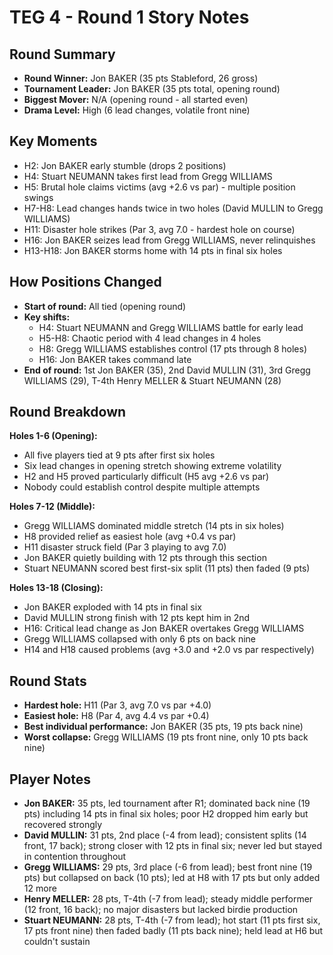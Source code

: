 # TEG 4 - Round 1 Story Notes

## Round Summary
- **Round Winner:** Jon BAKER (35 pts Stableford, 26 gross)
- **Tournament Leader:** Jon BAKER (35 pts total, opening round)
- **Biggest Mover:** N/A (opening round - all started even)
- **Drama Level:** High (6 lead changes, volatile front nine)

## Key Moments
- H2: Jon BAKER early stumble (drops 2 positions)
- H4: Stuart NEUMANN takes first lead from Gregg WILLIAMS
- H5: Brutal hole claims victims (avg +2.6 vs par) - multiple position swings
- H7-H8: Lead changes hands twice in two holes (David MULLIN to Gregg WILLIAMS)
- H11: Disaster hole strikes (Par 3, avg 7.0 - hardest hole on course)
- H16: Jon BAKER seizes lead from Gregg WILLIAMS, never relinquishes
- H13-H18: Jon BAKER storms home with 14 pts in final six holes

## How Positions Changed
- **Start of round:** All tied (opening round)
- **Key shifts:**
  - H4: Stuart NEUMANN and Gregg WILLIAMS battle for early lead
  - H5-H8: Chaotic period with 4 lead changes in 4 holes
  - H8: Gregg WILLIAMS establishes control (17 pts through 8 holes)
  - H16: Jon BAKER takes command late
- **End of round:** 1st Jon BAKER (35), 2nd David MULLIN (31), 3rd Gregg WILLIAMS (29), T-4th Henry MELLER & Stuart NEUMANN (28)

## Round Breakdown
**Holes 1-6 (Opening):**
- All five players tied at 9 pts after first six holes
- Six lead changes in opening stretch showing extreme volatility
- H2 and H5 proved particularly difficult (H5 avg +2.6 vs par)
- Nobody could establish control despite multiple attempts

**Holes 7-12 (Middle):**
- Gregg WILLIAMS dominated middle stretch (14 pts in six holes)
- H8 provided relief as easiest hole (avg +0.4 vs par)
- H11 disaster struck field (Par 3 playing to avg 7.0)
- Jon BAKER quietly building with 12 pts through this section
- Stuart NEUMANN scored best first-six split (11 pts) then faded (9 pts)

**Holes 13-18 (Closing):**
- Jon BAKER exploded with 14 pts in final six
- David MULLIN strong finish with 12 pts kept him in 2nd
- H16: Critical lead change as Jon BAKER overtakes Gregg WILLIAMS
- Gregg WILLIAMS collapsed with only 6 pts on back nine
- H14 and H18 caused problems (avg +3.0 and +2.0 vs par respectively)

## Round Stats
- **Hardest hole:** H11 (Par 3, avg 7.0 vs par +4.0)
- **Easiest hole:** H8 (Par 4, avg 4.4 vs par +0.4)
- **Best individual performance:** Jon BAKER (35 pts, 19 pts back nine)
- **Worst collapse:** Gregg WILLIAMS (19 pts front nine, only 10 pts back nine)

## Player Notes
- **Jon BAKER:** 35 pts, led tournament after R1; dominated back nine (19 pts) including 14 pts in final six holes; poor H2 dropped him early but recovered strongly
- **David MULLIN:** 31 pts, 2nd place (-4 from lead); consistent splits (14 front, 17 back); strong closer with 12 pts in final six; never led but stayed in contention throughout
- **Gregg WILLIAMS:** 29 pts, 3rd place (-6 from lead); best front nine (19 pts) but collapsed on back (10 pts); led at H8 with 17 pts but only added 12 more
- **Henry MELLER:** 28 pts, T-4th (-7 from lead); steady middle performer (12 front, 16 back); no major disasters but lacked birdie production
- **Stuart NEUMANN:** 28 pts, T-4th (-7 from lead); hot start (11 pts first six, 17 pts front nine) then faded badly (11 pts back nine); held lead at H6 but couldn't sustain


